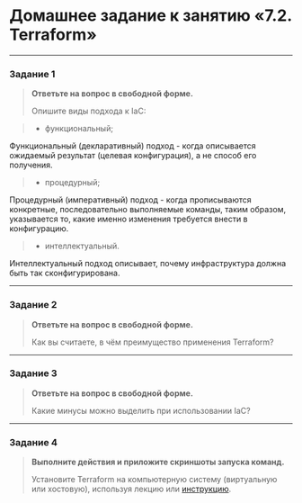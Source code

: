 # Домашнее задание к занятию «7.2. Terraform»

---

### Задание 1

> **Ответьте на вопрос в свободной форме.**
>
> Опишите виды подхода к IaC:
 
>  * функциональный;

Функциональный (декларативный) подход - когда описывается ожидаемый результат (целевая конфигурация), а не способ его получения.

>  * процедурный;

Процедурный (императивный) подход - когда прописываются конкретные, последовательно выполняемые команды, таким образом, указывается то, какие именно изменения требуется внести в конфигурацию.

>  * интеллектуальный.

Интеллектуальный подход описывает, почему инфраструктура должна быть так сконфигурирована.

---

### Задание 2

> **Ответьте на вопрос в свободной форме.**
>
> Как вы считаете, в чём преимущество применения Terraform?
 
---

### Задание 3

> **Ответьте на вопрос в свободной форме.**
>
> Какие минусы можно выделить при использовании IaC?
 
---

### Задание 4

> **Выполните действия и приложите скриншоты запуска команд.**
>
> Установите Terraform на компьютерную систему (виртуальную или хостовую), 
> используя лекцию или [инструкцию](https://learn.hashicorp.com/tutorials/terraform/install-cli).
